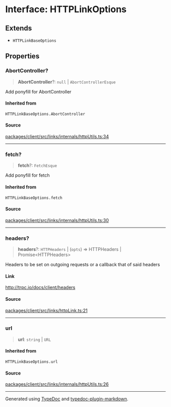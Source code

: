 # Interface: HTTPLinkOptions

## Extends

- `HTTPLinkBaseOptions`

## Properties

### AbortController?

> **AbortController**?: `null` \| `AbortControllerEsque`

Add ponyfill for AbortController

#### Inherited from

`HTTPLinkBaseOptions.AbortController`

#### Source

[packages/client/src/links/internals/httpUtils.ts:34](https://github.com/trpc/trpc/blob/caccce64/packages/client/src/links/internals/httpUtils.ts#L34)

***

### fetch?

> **fetch**?: `FetchEsque`

Add ponyfill for fetch

#### Inherited from

`HTTPLinkBaseOptions.fetch`

#### Source

[packages/client/src/links/internals/httpUtils.ts:30](https://github.com/trpc/trpc/blob/caccce64/packages/client/src/links/internals/httpUtils.ts#L30)

***

### headers?

> **headers**?: `HTTPHeaders` \| (`opts`) => HTTPHeaders \| Promise\<HTTPHeaders\>

Headers to be set on outgoing requests or a callback that of said headers

#### Link

http://trpc.io/docs/client/headers

#### Source

[packages/client/src/links/httpLink.ts:21](https://github.com/trpc/trpc/blob/caccce64/packages/client/src/links/httpLink.ts#L21)

***

### url

> **url**: `string` \| `URL`

#### Inherited from

`HTTPLinkBaseOptions.url`

#### Source

[packages/client/src/links/internals/httpUtils.ts:26](https://github.com/trpc/trpc/blob/caccce64/packages/client/src/links/internals/httpUtils.ts#L26)

***

Generated using [TypeDoc](https://typedoc.org) and [typedoc-plugin-markdown](https://typedoc-plugin-markdown.org).
